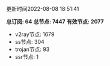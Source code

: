 更新时间2022-08-08 18:51:41

**总订阅: 64**
**总节点: 7447**
**有效节点: 2077**
- v2ray节点: 1679
- ss节点: 304
- trojan节点: 93
- ssr节点: 1
